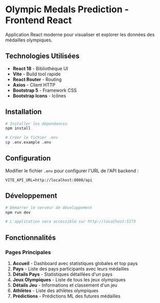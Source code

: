 # Olympic Medals Prediction - Frontend React

Application React moderne pour visualiser et explorer les données des médailles olympiques.

## Technologies Utilisées

- **React 18** - Bibliothèque UI
- **Vite** - Build tool rapide
- **React Router** - Routing
- **Axios** - Client HTTP
- **Bootstrap 5** - Framework CSS
- **Bootstrap Icons** - Icônes

## Installation

```bash
# Installer les dépendances
npm install

# Créer le fichier .env
cp .env.example .env
```

## Configuration

Modifier le fichier `.env` pour configurer l'URL de l'API backend :

```
VITE_API_URL=http://localhost:8000/api
```

## Développement

```bash
# Démarrer le serveur de développement
npm run dev

# L'application sera accessible sur http://localhost:5173
```

## Fonctionnalités

### Pages Principales

1. **Accueil** - Dashboard avec statistiques globales et top pays
2. **Pays** - Liste des pays participants avec leurs médailles
3. **Détails Pays** - Statistiques détaillées d'un pays
4. **Jeux Olympiques** - Liste de tous les jeux olympiques
5. **Détails Jeu** - Informations et classement d'un jeu
6. **Athlètes** - Liste des athlètes olympiques
7. **Prédictions** - Prédictions ML des futures médailles
